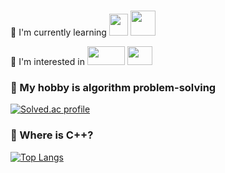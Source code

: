 <!--
[![JAlthea's GitHub stats](https://github-readme-stats.vercel.app/api?username=JAlthea&show_icons=true&theme=dracula)](https://github.com/JAlthea/github-readme-stats)
-->
# 
 🌱 I'm currently learning 
<img src="https://isocpp.org/files/img/cpp_logo.png" width="30" height="35"> <img src="https://user-images.githubusercontent.com/3613230/41752586-476b0b24-7596-11e8-95fe-8fd3faa21e8a.png" width="40" height="40">

🔦 I'm interested in 
<img src="https://www.suse.com/c/wp-content/uploads/2019/10/27016_1569327969643-devops-process.png" width="60" height="30">
<img src="https://static.cdnlogo.com/logos/g/1/google-cloud.svg" width="40" height="30">

### 💬 My hobby is algorithm problem-solving
[![Solved.ac profile](http://mazassumnida.wtf/api/v2/generate_badge?boj=practice1)](https://solved.ac/practice1)

### 🤔 Where is C++? 
[![Top Langs](https://github-readme-stats.vercel.app/api/top-langs/?username=JAlthea&layout=compact)](https://github.com/JAlthea/github-readme-stats)

<!--
**JAlthea/JAlthea** is a ✨ _special_ ✨ repository because its `README.md` (this file) appears on your GitHub profile.

Here are some ideas to get you started:

- 🔭 I’m currently working on ...
- 🌱 I’m currently learning ...
- 👯 I’m looking to collaborate on ...
- 🤔 I’m looking for help with ...
- 💬 Ask me about ...
- 📫 How to reach me: ...
- 😄 Pronouns: ...
- ⚡ Fun fact: ...
-->
